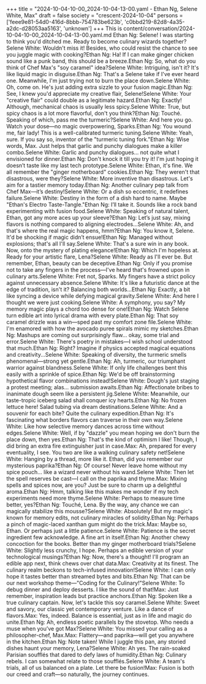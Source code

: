 +++
title = "2024-10-04-10-00_2024-10-04-13-00.yaml - Ethan Ng, Selene White, Max"
draft = false
society = "crescent-2024-10-04"
persons = ['feee9e81-54d0-416d-8bbb-754783be623b', 'c0bbd219-82d8-4a35-a2dc-d28053aa5163', 'unknown']
+++
This is content/conversation/2024-10-04-10-00_2024-10-04-13-00.yaml.md
Ethan Ng: Selene! I was starting to think you'd ditched me. Ready to become culinary wizards together?Selene White: Wouldn't miss it! Besides, who could resist the chance to see you juggle magic with cooking?Ethan Ng: Ha! If I can make ginger chicken sound like a punk band, this should be a breeze.Ethan Ng: So, what do you think of Chef Max's "soy caramel" idea?Selene White: Intriguing, isn't it? It's like liquid magic in disguise.Ethan Ng: That's a Selene take if I've ever heard one. Meanwhile, I'm just trying not to burn the place down.Selene White: Oh, come on. He's just adding extra sizzle to your fusion magic.Ethan Ng: See, I knew you'd appreciate my creative flair, Selene!Selene White: Your "creative flair" could double as a legitimate hazard.Ethan Ng: Exactly! Although, mechanical chaos is usually less spicy.Selene White: True, but spicy chaos is a lot more flavorful, don't you think?Ethan Ng: Touché. Speaking of which, pass me the turmeric?Selene White: And here you go. Watch your dose—no magic overpowering, Sparks.Ethan Ng: You wound me, fair lady! This is a well-calibrated turmeric tuning.Selene White: Yeah, sure. If you say so, inventor of the "turmeric tuning fork."Ethan Ng: Wise words, Max. Just helps that garlic and punchy dialogues make a killer combo.Selene White: Garlic and punchy dialogues... not quite what I envisioned for dinner.Ethan Ng: Don't knock it till you try it! I'm just hoping it doesn’t taste like my last tech prototype.Selene White: Ethan, it's fine. We all remember the "ginger motherboard" cookies.Ethan Ng: They weren't that disastrous, were they?Selene White: More inventive than disastrous. Let's aim for a tastier memory today.Ethan Ng: Another culinary pep talk from Chef Max—it’s destiny!Selene White: Or a dish so eccentric, it redefines failure.Selene White: Destiny in the form of a dish hard to name. Maybe "Ethan's Electro Taste-Tangle."Ethan Ng: I’ll take it. Sounds like a rock band experimenting with fusion food.Selene White: Speaking of natural talent, Ethan, got any more aces up your sleeve?Ethan Ng: Let’s just say, mixing flavors is nothing compared to aligning electrodes...Selene White: Ah, and that's where the real magic happens, hmm?Ethan Ng: You know it, Selene. It'd be shocking if magic didn’t ensue!Ethan Ng: Managed without explosions; that's all I'll say.Selene White: That's a sure win in any book. Now, onto the mystery of plating elegance!Ethan Ng: Which I'm hopeless at. Ready for your artistic flare, Lena?Selene White: Ready as I'll ever be. But remember, Ethan, beauty can be deceptive.Ethan Ng: Only if you promise not to take any fingers in the process—I've heard that's frowned upon in culinary arts.Selene White: Fret not, Sparks. My fingers have a strict policy against unnecessary absence.Selene White: It's like a futuristic dance at the edge of tradition, isn't it? Balancing both worlds...Ethan Ng: Exactly, a bit like syncing a device while defying magical gravity.Selene White: And here I thought we were just cooking.Selene White: A symphony, you say? My memory magic plays a chord too dense for one!Ethan Ng: Watch Selene turn edible art into lyrical drama with every plate.Ethan Ng: That soy caramel drizzle was a win—sped past my comfort zone file.Selene White: I'm enamored with how the avocado puree spirals mimic my sketches.Ethan Ng: Mashups are coming out surprisingly flaw... okay, some trial and error.Selene White: There's poetry in mistakes—I wish school understood that much.Ethan Ng: Right? Imagine if physics accepted magical equations and creativity...Selene White: Speaking of diversity, the turmeric smells phenomenal—strong yet gentle.Ethan Ng: Ah, turmeric, our triumphant warrior against blandness.Selene White: If only life challenges bent this easily with a sprinkle of spice.Ethan Ng: We'd be off brainstorming hypothetical flavor combinations instead!Selene White: Dough's just staging a protest meeting; alas... submission awaits.Ethan Ng: Affectionate bribes to inanimate dough seem like a persistent jig.Selene White: Meanwhile, our taste-tropic iceberg salad shall conquer icy hearts.Ethan Ng: No frozen lettuce here! Salad tubing via dream destinations.Selene White: And a souvenir for each bite? Quite the culinary expedition.Ethan Ng: It's fascinating what borders flavors can traverse in their own way.Selene White: Like how selective memory dances across time without edges.Selene White: Well, if by "dazzle" you mean hoping we don't burn the place down, then yes.Ethan Ng: That's the kind of optimism I like! Though, I did bring an extra fire extinguisher just in case.Max: Ah, prepared for every eventuality, I see. You two are like a walking culinary safety net!Selene White: Hanging by a thread, more like it. Ethan, did you remember our mysterious paprika?Ethan Ng: Of course! Never leave home without my spice pouch... like a wizard never without his wand.Selene White: Then let the spell reserves be cast—I call on the paprika and thyme.Max: Mixing spells and spices now, are you? Just be sure to charm up a delightful aroma.Ethan Ng: Hmm, talking like this makes me wonder if my tech experiments need more thyme.Selene White: Perhaps to measure time better, yes?Ethan Ng: Touché, Lena. By the way, any chance we can magically stabilize this mousse?Selene White: Absolutely! But my magic's known for memory edits, not culinary miracles of solidity.Ethan Ng: Perhaps a pinch of magic-laced xanthan gum might do the trick.Max: Maybe so, Ethan. Or perhaps just a little patience.Selene White: Patience is the secret ingredient few acknowledge. A fine art in itself.Ethan Ng: Another chewy concoction for the books. Better than my ginger motherboard trials?Selene White: Slightly less crunchy, I hope. Perhaps an edible version of your technological musings?Ethan Ng: Now, there's a thought! I'll program an edible app next, think chews over chat data.Max: Creativity at its finest. The culinary realm beckons to tech-infused innovation!Selene White: I can only hope it tastes better than streamed bytes and bits.Ethan Ng: That can be our next workshop theme—"Coding for the Culinary!"Selene White: To debug dinner and deploy desserts. I like the sound of that!Max: Just remember, inspiration leads but practice anchors.Ethan Ng: Spoken like a true culinary captain. Now, let's tackle this soy caramel.Selene White: Sweet and savory, our classic yet contemporary venture. Like a dance of flavors.Max: Yes, indeed. Balance is essential, just as in life and magic do unite.Ethan Ng: Ah, endless poetic parallels by the stovetop. Who needs a muse when you’ve got Max?Selene White: You missed your calling as a philosopher-chef, Max.Max: Flattery—and paprika—will get you anywhere in the kitchen.Ethan Ng: Note taken! While I juggle this pan, any storied dishes haunt your memory, Lena?Selene White: Ah yes. The rain-soaked Parisian soufflés that dared to defy laws of humidity.Ethan Ng: Culinary rebels. I can somewhat relate to those soufflés.Selene White: A team's trials, all of us balanced on a plate. Let there be fusion!Max: Fusion is both our creed and craft—so naturally, the journey continues.